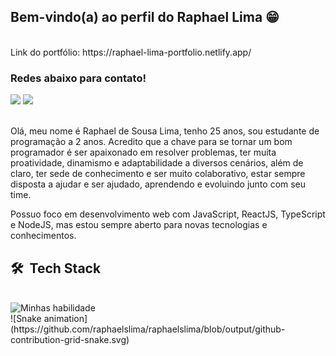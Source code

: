 ## Bem-vindo(a) ao perfil do Raphael Lima 😁

<br/>
Link do portfólio: https://raphael-lima-portfolio.netlify.app/
<br/>

### Redes abaixo para contato!
 
<div> 
  <a href = "mailto:raphaeldesousalm@gmail.com "><img src="https://img.shields.io/badge/-Gmail-%23333?style=for-the-badge&logo=gmail&logoColor=white" target="_blank"></a>
  <a href="https://www.linkedin.com/in/raphaellima98/" target="_blank"><img src="https://img.shields.io/badge/-LinkedIn-%230077B5?style=for-the-badge&logo=linkedin&logoColor=white" target="_blank"></a> 
</div>

<br/>

 <div>
 <p>Olá, meu nome é Raphael de Sousa Lima, tenho 25 anos, sou estudante de programação a 2 anos. Acredito que a chave para se tornar um bom programador é ser apaixonado em resolver problemas, ter muita proatividade, dinamismo e adaptabilidade a diversos cenários, além de claro, ter sede de conhecimento e ser muito colaborativo, estar sempre disposta a ajudar e ser ajudado, aprendendo e evoluindo junto com seu time.

Possuo foco em desenvolvimento web com JavaScript, ReactJS, TypeScript e NodeJS, mas estou sempre aberto para novas tecnologias e conhecimentos.</p>

</div>

<h2> 🛠 &nbsp;Tech Stack</h2>
<div style="display: inline_block"><br>
 <img align="center" alt="Minhas habilidade" src="https://skillicons.dev/icons?i=js,typescript,react,nextjs,redux,css,sass,tailwind,html,express,nestjs,mysql,mongodb,jest,figma," />
</div>

</div> 
  ![Snake animation](https://github.com/raphaelslima/raphaelslima/blob/output/github-contribution-grid-snake.svg)
</div>
 

